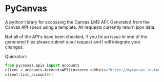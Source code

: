 # PyCanvas

A python library for accessing the Canvas LMS API. Generated from the Canvas API specs using a template.
All requests currently return json data.

Not all of the API's have been checked, if you fix an issue in one of the generated files please submit a pul request and I will integrate your changes.

Quickstart:
```python
from pycanvas.apis import accounts
client = accounts.AccountsAPI(instance_address="https://mycanvas.instance.com", access_token="my access token")
client.list_accounts()
```